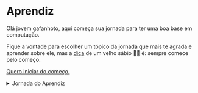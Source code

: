 # Aprendiz

Olá jovem gafanhoto, aqui começa sua jornada para ter uma boa base em computação. 

Fique a vontade para escolher um tópico da jornada que mais te agrada e aprender sobre ele, mas a [dica](introducao/baseSolida) de um velho sábio 🧙‍♂️ é: sempre comece pelo começo. 

[Quero iniciar do começo.](introducao/introducao)

<details>
  <summary>Jornada do Aprendiz</summary>
    * Introdução
    * Conceitos básicos
    * Estrutura de dados
    * Uso básico do terminal
    * Controle de versão
</details>

